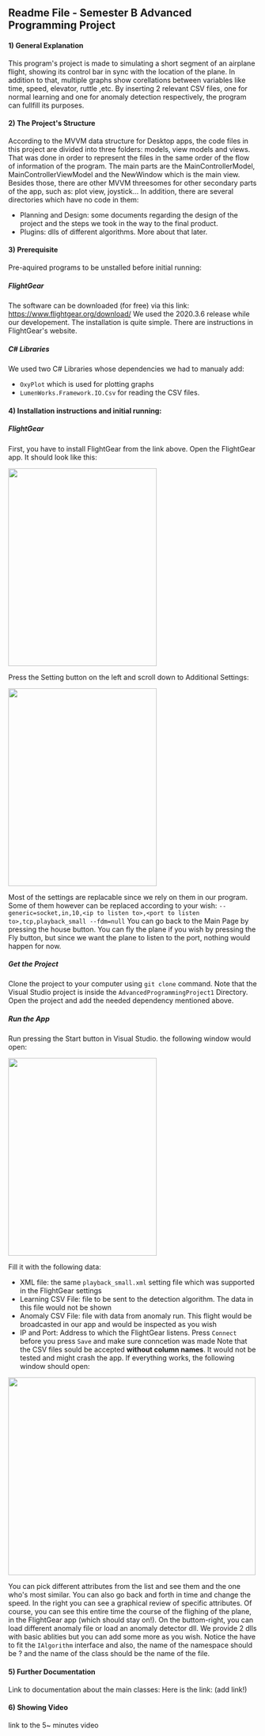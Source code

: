 ## Readme File - Semester B Advanced Programming Project

#### 1) General Explanation
This program's project is made to simulating a short segment of an airplane flight, showing its control bar in sync with the location of the plane. In addition to that, multiple graphs show corellations between variables like time, speed, elevator, ruttle ,etc. By inserting 2 relevant CSV files, one for normal learning and one for anomaly detection respectively, the program can fullfill its purposes.

#### 2) The Project's Structure
According to the MVVM data structure for Desktop apps, the code files in this project are divided into three folders: models, view models and views. That was done in order to represent the files in the same order of the flow of information of the program.
The main parts are the MainControllerModel, MainControllerViewModel and the NewWindow which is the main view.
Besides those, there are other MVVM threesomes for other secondary parts of the app, such as: plot view, joystick...
In addition, there are several directories which have no code in them:
* Planning and Design: some documents regarding the design of the project and the steps we took in the way to the final product.
* Plugins: dlls of different algorithms. More about that later.

#### 3) Prerequisite
Pre-aquired programs to be unstalled before initial running:
##### FlightGear
The software can be downloaded (for free) via this link: https://www.flightgear.org/download/
We used the 2020.3.6 release while our developement.
The installation is quite simple. There are instructions in FlightGear's website.
##### C# Libraries
We used two C# Libraries whose dependencies we had to manualy add:
* `OxyPlot` which is used for plotting graphs
* `LumenWorks.Framework.IO.Csv` for reading the CSV files.

#### 4) Installation instructions and initial running:
##### FlightGear
First, you have to install FlightGear from the link above.
Open the FlightGear app. It should look like this:

<img src="https://user-images.githubusercontent.com/62245924/114727207-af584000-9d46-11eb-8eb8-76a6bbae4136.png" width="300" height="400">

Press the Setting button on the left and scroll down to Additional Settings:

<img src="https://user-images.githubusercontent.com/62245924/114727406-da429400-9d46-11eb-9c5e-d2479f258e2f.png" width="300" height="400">

Most of the settings are replacable since we rely on them in our program. Some of them however can be replaced according to your wish:
`--generic=socket,in,10,<ip to listen to>,<port to listen to>,tcp,playback_small
--fdm=null`
You can go back to the Main Page by pressing the house button. You can fly the plane if you wish by pressing the Fly button, but since we want the plane to listen to the port, nothing would happen for now.
##### Get the Project
Clone the project to your computer using `git clone` command. Note that the Visual Studio project is inside the `AdvancedProgrammingProject1` Directory.
Open the project and add the needed dependency mentioned above.
##### Run the App
Run pressing the Start button in Visual Studio. the following window would open:

<img src="https://user-images.githubusercontent.com/62245924/114729684-e29bce80-9d48-11eb-83e4-6cfd5f5a7b4d.png" width="300" height="400">

Fill it with the following data:
* XML file: the same `playback_small.xml` setting file which was supported in the FlightGear settings
* Learning CSV File: file to be sent to the detection algorithm. The data in this file would not be shown
* Anomaly CSV File: file with data from anomaly run. This flight would be broadcasted in our app and would be inspected as you wish
* IP and Port: Address to which the FlightGear listens. Press `Connect` before you press `Save` and make sure conncetion was made
Note that the CSV files sould be accepted **without column names**. It would not be tested and might crash the app.
If everything works, the following window should open:

<img src="https://user-images.githubusercontent.com/62245924/114730630-b7fe4580-9d49-11eb-9de7-5517cc5adf52.png" width="500" height="400">

You can pick different attributes from the list and see them and the one who's most similar. You can also go back and forth in time and change the speed. In the right you can see a graphical review of specific attributes. Of course, you can see this entire time the course of the flighing of the plane, in the FlightGear app (which should stay on!).
On the buttom-right, you can load different anomaly file or load an anomaly detector dll. We provide 2 dlls with basic ablities but you can add some more as you wish. Notice the have to fit the `IAlgorithm` interface and also, the name of the namespace should be ? and the name of the class should be the name of the file.

#### 5) Further Documentation
Link to documentation about the main classes: Here is the link: (add link!)

#### 6) Showing Video
link to the 5~ minutes video
